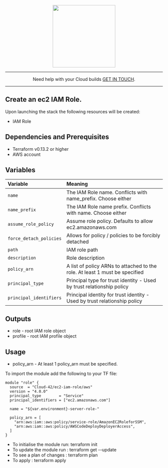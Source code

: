 <p align="center">
  <a href="https://www.cloud42.io/" target="_blank" rel="Homepage">
  <img width="200" height="200" src="https://www.cloud42.io/wp-content/uploads/2020/01/transparent_small.png">
  </a>
</p>

---
<p align="center">Need help with your Cloud builds <a href="https://www.cloud42.io/contact/" target="_blank" rel="ContactUS"> GET IN TOUCH</a>.</p>

---
## Create an ec2 IAM Role. 

Upon launching the stack the following resources will be created:

 * IAM Role

## Dependencies and Prerequisites
 * Terraform v0.13.2 or higher
 * AWS account


## Variables
| Variable | Meaning |
| :------- | :----- |
| `name`| The IAM Role name. Conflicts with name\_prefix. Choose either |
| `name_prefix`| The IAM Role name prefix. Conflicts with name. Choose either |
| `assume_role_policy`| Assume role policy. Defaults to allow ec2.amazonaws.com |
| `force_detach_policies`| Allows for policy / policies to be forcibly detached |
| `path`| IAM role path |
| `description`| Role description |
| `policy_arn`| A list of policy ARNs to attached to the role. At least 1 must be specified |
| `principal_type` | Principal type for trust identity - Used by trust relationship policy  |
| `principal_identifiers` | Principal identity for trust identity - Used by trust relationship policy  |

## Outputs
 * role - root IAM role object
 * profile - root IAM profile object

## Usage

 * policy\_arn - At least 1 policy_arn must be specified.

To import the module add the following to your TF file:
```
module "role" {
  source  = "Cloud-42/ec2-iam-role/aws"
  version = "4.0.0"
  principal_type        = "Service"
  principal_identifiers = ["ec2.amazonaws.com"]

  name = "${var.environment}-server-role-"

  policy_arn = [
    "arn:aws:iam::aws:policy/service-role/AmazonEC2RoleforSSM",
    "arn:aws:iam::aws:policy/AWSCodeDeployDeployerAccess",
  ]
}
```
* To initialise the module run: terraform init
* To update the module run    : terraform get --update
* To see a plan of changes    : terraform plan
* To apply                    : terraform apply 

